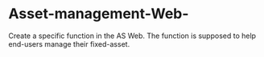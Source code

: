 # Asset-management-Web-
Create a specific function in the AS Web. The function is supposed to help end-users manage their fixed-asset.  
